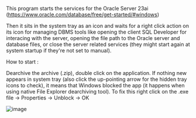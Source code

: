 This program starts the services for the Oracle Server 23ai (https://www.oracle.com/database/free/get-started/#windows)

Then it sits in the system tray as an icon and waits for a right click action on its icon for managing DBMS tools like opening the client SQL Developer for interacing with the server, opening the file path to the Oracle server and database files, or close the server related services (they might start again at system startup if they're not set to manual).

How to start :

Dearchive the archive (.zip), double click on the application. If nothing new appears in system tray (also click the up-pointing arrow for the hidden tray icons to check), it means that Windows blocked the app (it happens when using native File Explorer dearchiving tool). To fix this right click on the .exe file -> Properties -> Unblock -> OK

![image](https://github.com/user-attachments/assets/5468ec2e-a966-4ce4-950b-a3d16162dd8f)
